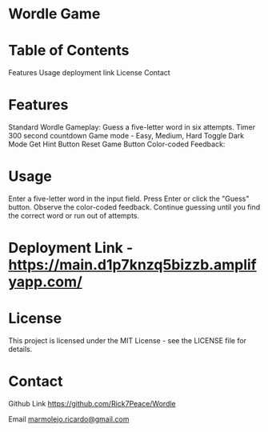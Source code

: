 # Wordle Game

# Table of Contents
Features
Usage
deployment link
License
Contact

# Features
Standard Wordle Gameplay: Guess a five-letter word in six attempts.
Timer 300 second countdown
Game mode - Easy, Medium, Hard
Toggle Dark Mode
Get Hint Button
Reset Game Button
Color-coded Feedback:

# Usage
Enter a five-letter word in the input field.
Press Enter or click the "Guess" button.
Observe the color-coded feedback.
Continue guessing until you find the correct word or run out of attempts.

# Deployment Link - https://main.d1p7knzq5bizzb.amplifyapp.com/

# License
This project is licensed under the MIT License - see the LICENSE file for details.

# Contact 

Github Link https://github.com/Rick7Peace/Wordle

Email marmolejo.ricardo@gmail.com
